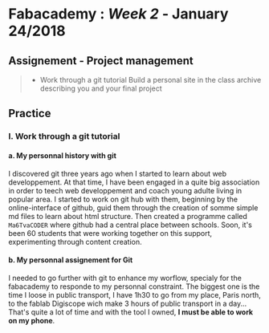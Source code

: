 # Fabacademy : *Week 2* - **January 24/2018**



## Assignement - Project management

>  * Work through a git tutorial
        Build a personal site in the class archive describing you and your final project

## Practice

### I. Work through a git tutorial

#### a. My personnal history with git

I discovered git three years ago when I started to learn about web developpement.
At that time, I have been engaged in a quite big association in order to teech web developpement and coach young adulte living in popular area. I started to work on git hub with them, beginning by the online-interface of github, guid them through the creation of somme simple md files to learn about html structure. Then created a programme called `Ma6TvaCODER` where github had a central place between schools. Soon, it's been 60 students that were working together on this support, experimenting through content creation.

#### b. My personnal assignement for Git

I needed to go further with git to enhance my worflow, specialy for the fabacademy to responde to my personnal constraint. The biggest one is the time I loose in public transport, I have 1h30 to go from my place, Paris north, to the fablab Digiscope wich make 3 hours of public transport in a day... That's quite a lot of time and with the tool I owned, **I must be able to work on my phone**.
